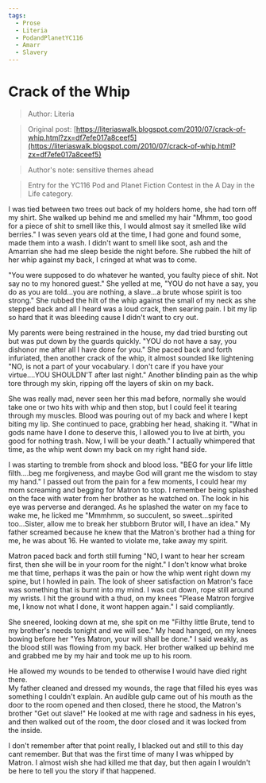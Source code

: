 ```yaml
---
tags:
  - Prose
  - Literia
  - PodandPlanetYC116
  - Amarr
  - Slavery
---
```


# Crack of the Whip

> Author: Literia

> Original post: [https://literiaswalk.blogspot.com/2010/07/crack-of-whip.html?zx=df7efe017a8ceef5](https://literiaswalk.blogspot.com/2010/07/crack-of-whip.html?zx=df7efe017a8ceef5)

> Author's note: sensitive themes ahead

> Entry for the YC116 Pod and Planet Fiction Contest in the A Day in the Life category.


I was tied between two trees out back of my holders home, she had torn off my shirt. She walked up behind me and smelled my hair "Mhmm, too good for a piece of shit to smell like this, I would almost say it smelled like wild berries." I was seven years old at the time, I had gone and found some, made them into a wash. I didn't want to smell like soot, ash and the Amarrian she had me sleep beside the night before. She rubbed the hilt of her whip against my back, I cringed at what was to come.

"You were supposed to do whatever he wanted, you faulty piece of shit. Not say no to my honored guest." She yelled at me, "YOU do not have a say, you do as you are told...you are nothing, a slave...a brute whose spirit is too strong." She rubbed the hilt of the whip against the small of my neck as she stepped back and all I heard was a loud crack, then searing pain. I bit my lip so hard that it was bleeding cause I didn't want to cry out.

My parents were being restrained in the house, my dad tried bursting out but was put down by the guards quickly. "YOU do not have a say, you dishonor me after all I have done for you." She paced back and forth infuriated, then another crack of the whip, it almost sounded like lightening "NO, is not a part of your vocabulary. I don't care if you have your virtue....YOU SHOULDN'T after last night." Another blinding pain as the whip tore through my skin, ripping off the layers of skin on my back.

She was really mad, never seen her this mad before, normally she would take one or two hits with whip and then stop, but I could feel it tearing through my muscles. Blood was pouring out of my back and where I kept biting my lip. She continued to pace, grabbing her head, shaking it. "What in gods name have I done to deserve this, I allowed you to live at birth, you good for nothing trash. Now, I will be your death." I actually whimpered that time, as the whip went down my back on my right hand side.

I was starting to tremble from shock and blood loss. "BEG for your life little filth....beg me forgiveness, and maybe God will grant me the wisdom to stay my hand." I passed out from the pain for a few moments, I could hear my mom screaming and begging for Matron to stop. I remember being splashed on the face with water from her brother as he watched on. The look in his eye was perverse and deranged. As he splashed the water on my face to wake me, he licked me "Mmmhmm, so succulent, so sweet...spirited too...Sister, allow me to break her stubborn Brutor will, I have an idea." My father screamed because he knew that the Matron's brother had a thing for me, he was about 16. He wanted to violate me, take away my spirit.

Matron paced back and forth still fuming "NO, I want to hear her scream first, then she will be in your room for the night."  I don't know what broke me that time, perhaps it was the pain or how the whip went right down my spine, but I howled in pain. The look of sheer satisfaction on Matron's face was something that is burnt into my mind. I was cut down, rope still around my wrists. I hit the ground with a thud, on my knees "Please Matron forgive me, I know not what I done, it wont happen again." I said compliantly.

She sneered, looking down at me, she spit on me "Filthy little Brute, tend to my brother's needs tonight and we will see." My head hanged, on my knees bowing before her "Yes Matron, your will shall be done." I said weakly, as the blood still was flowing from my back. Her brother walked up behind me and grabbed me by my hair and took me up to his room. 

He allowed my wounds to be tended to otherwise I would have died right there.<br>
My father cleaned and dressed my wounds, the rage that filled his eyes was something I couldn't explain. An audible gulp came out of his mouth as the door to the room opened and then closed, there he stood, the Matron's brother "Get out slave!" He looked at me with rage and sadness in his eyes, and then walked out of the room, the door closed and it was locked from the inside.

I don't remember after that point really, I blacked out and still to this day cant remember. But that was the first time of many I was whipped by Matron. I almost wish she had killed me that day, but then again I wouldn't be here to tell you the story if that happened.